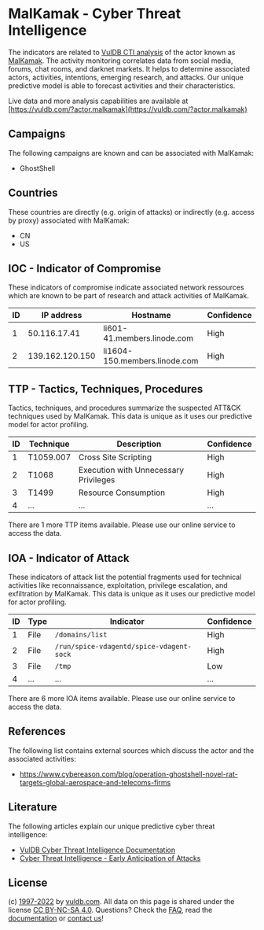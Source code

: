 # MalKamak - Cyber Threat Intelligence

The indicators are related to [VulDB CTI analysis](https://vuldb.com/?kb.cti) of the actor known as [MalKamak](https://vuldb.com/?actor.malkamak). The activity monitoring correlates data from social media, forums, chat rooms, and darknet markets. It helps to determine associated actors, activities, intentions, emerging research, and attacks. Our unique predictive model is able to forecast activities and their characteristics.

Live data and more analysis capabilities are available at [https://vuldb.com/?actor.malkamak](https://vuldb.com/?actor.malkamak)

## Campaigns

The following campaigns are known and can be associated with MalKamak:

* GhostShell

## Countries

These countries are directly (e.g. origin of attacks) or indirectly (e.g. access by proxy) associated with MalKamak:

* CN
* US

## IOC - Indicator of Compromise

These indicators of compromise indicate associated network ressources which are known to be part of research and attack activities of MalKamak.

ID | IP address | Hostname | Confidence
-- | ---------- | -------- | ----------
1 | 50.116.17.41 | li601-41.members.linode.com | High
2 | 139.162.120.150 | li1604-150.members.linode.com | High

## TTP - Tactics, Techniques, Procedures

Tactics, techniques, and procedures summarize the suspected ATT&CK techniques used by MalKamak. This data is unique as it uses our predictive model for actor profiling.

ID | Technique | Description | Confidence
-- | --------- | ----------- | ----------
1 | T1059.007 | Cross Site Scripting | High
2 | T1068 | Execution with Unnecessary Privileges | High
3 | T1499 | Resource Consumption | High
4 | ... | ... | ...

There are 1 more TTP items available. Please use our online service to access the data.

## IOA - Indicator of Attack

These indicators of attack list the potential fragments used for technical activities like reconnaissance, exploitation, privilege escalation, and exfiltration by MalKamak. This data is unique as it uses our predictive model for actor profiling.

ID | Type | Indicator | Confidence
-- | ---- | --------- | ----------
1 | File | `/domains/list` | High
2 | File | `/run/spice-vdagentd/spice-vdagent-sock` | High
3 | File | `/tmp` | Low
4 | ... | ... | ...

There are 6 more IOA items available. Please use our online service to access the data.

## References

The following list contains external sources which discuss the actor and the associated activities:

* https://www.cybereason.com/blog/operation-ghostshell-novel-rat-targets-global-aerospace-and-telecoms-firms

## Literature

The following articles explain our unique predictive cyber threat intelligence:

* [VulDB Cyber Threat Intelligence Documentation](https://vuldb.com/?kb.cti)
* [Cyber Threat Intelligence - Early Anticipation of Attacks](https://www.scip.ch/en/?labs.20201022)

## License

(c) [1997-2022](https://vuldb.com/?kb.changelog) by [vuldb.com](https://vuldb.com/?kb.about). All data on this page is shared under the license [CC BY-NC-SA 4.0](https://creativecommons.org/licenses/by-nc-sa/4.0/). Questions? Check the [FAQ](https://vuldb.com/?kb.faq), read the [documentation](https://vuldb.com/?kb) or [contact us](https://vuldb.com/?contact)!
